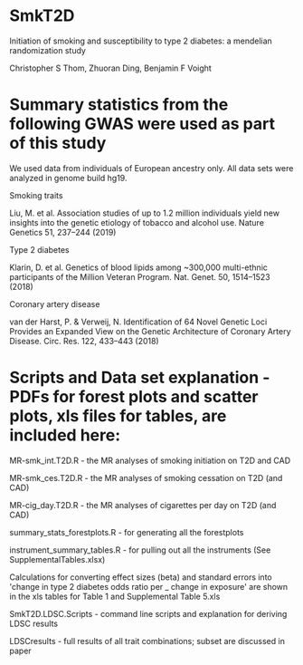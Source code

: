 # SmkT2D

Initiation of smoking and susceptibility to type 2 diabetes: a mendelian randomization study

Christopher S Thom, Zhuoran Ding, Benjamin F Voight

# Summary statistics from the following GWAS were used as part of this study
 We used data from individuals of European ancestry only. All data sets were analyzed in genome build hg19. 

Smoking traits

Liu, M. et al. Association studies of up to 1.2 million individuals yield new insights into the genetic etiology of tobacco and alcohol use. Nature Genetics 51, 237–244 (2019)



Type 2 diabetes

Klarin, D. et al. Genetics of blood lipids among ~300,000 multi-ethnic participants of the Million Veteran Program. Nat. Genet. 50, 1514–1523 (2018)



Coronary artery disease 

van der Harst, P. & Verweij, N. Identification of 64 Novel Genetic Loci Provides an Expanded View on the Genetic Architecture of Coronary Artery Disease. Circ. Res. 122, 433–443 (2018) 



# Scripts and Data set explanation - PDFs for forest plots and scatter plots, xls files for tables, are included here:

   MR-smk_int.T2D.R - the MR analyses of smoking initiation on T2D and CAD
   
   MR-smk_ces.T2D.R  - the MR analyses of smoking cessation on T2D (and CAD)
   
   MR-cig_day.T2D.R - the MR analyses of cigarettes per day on T2D (and CAD)
   
   summary_stats_forestplots.R - for generating all the forestplots
   
   instrument_summary_tables.R - for pulling out all the instruments (See SupplementalTables.xlsx)
    
   Calculations for converting effect sizes (beta) and standard errors into 'change in type 2 diabetes odds ratio per _ change in exposure' are shown in the xls tables for Table 1 and Supplemental Table 5.xls
   
   SmkT2D.LDSC.Scripts - command line scripts and explanation for deriving LDSC results
   
   LDSCresults - full results of all trait combinations; subset are discussed in paper
   
   
